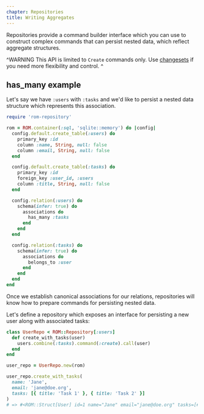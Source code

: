 ```yaml
---
chapter: Repositories
title: Writing Aggregates
---
```


Repositories provide a command builder interface which you can use to construct
complex commands that can persist nested data, which reflect aggregate structures.

^WARNING
This API is limited to `Create` commands only. Use [changesets](/%{version}/learn/core/changesets) if you need more flexibility and control.
^

## has_many example

Let's say we have `:users` with `:tasks` and we'd like to persist a nested data
structure which represents this association.

``` ruby
require 'rom-repository'

rom = ROM.container(:sql, 'sqlite::memory') do |config|
  config.default.create_table(:users) do
    primary_key :id
    column :name, String, null: false
    column :email, String, null: false
  end

  config.default.create_table(:tasks) do
    primary_key :id
    foreign_key :user_id, :users
    column :title, String, null: false
  end

  config.relation(:users) do
    schema(infer: true) do
      associations do
        has_many :tasks
      end
    end
  end

  config.relation(:tasks) do
    schema(infer: true) do
      associations do
        belongs_to :user
      end
    end
  end
end
```

Once we establish canonical associations for our relations, repositories will know
how to prepare commands for persisting nested data.

Let's define a repository which exposes an interface for persisting a new user
along with associated tasks:

``` ruby
class UserRepo < ROM::Repository[:users]
  def create_with_tasks(user)
    users.combine(:tasks).command(:create).call(user)
  end
end

user_repo = UserRepo.new(rom)

user_repo.create_with_tasks(
  name: 'Jane',
  email: 'jane@doe.org',
  tasks: [{ title: 'Task 1' }, { title: 'Task 2' }]
)
# => #<ROM::Struct[User] id=1 name="Jane" email="jane@doe.org" tasks=[#<ROM::Struct[Task] id=1 user_id=1 title="Task 1">, #<ROM::Struct[Task] id=2 user_id=1 title="Task 2">]>
```
